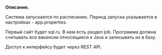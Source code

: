 <b>Описание.</b>

Система запускается по расписанию. Период запуска указывается в настройках - app.properties. 

Первый сайт будет sql.ru. В нем есть раздел job. Программа должна считывать все вакансии относящиеся к Java и записывать их в базу.

Доступ к интерфейсу будет через REST API.